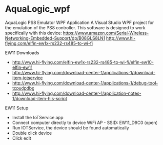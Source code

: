 # AquaLogic_wpf
AquaLogic PS8 Emulator WPF Application
A Visual Studio WPF project for the emulation of the PS8 controller. This software is designed to work specifically with this device: 
https://www.amazon.com/Serial-Wireless-Networking-Embedded-Support/dp/B08GLS8LN1
http://www.hi-flying.com/elfin-ew1x-rs232-rs485-to-wi-fi

EW11 Downloads
- http://www.hi-flying.com/elfin-ew1x-rs232-rs485-to-wi-fi/elfin-ew10-elfin-ew11
- http://www.hi-flying.com/download-center-1/applications-1/download-item-iotservice
- http://www.hi-flying.com/download-center-1/applications-1/debug-tool-tcpudpdbg
- http://www.hi-flying.com/download-center-1/application-notes-1/download-item-his-script

EW11 Setup
- Install the IoTService app
- Connect computer directly to device WiFi AP - SSID: EW11_D9C0 (open)
- Run IOTService, the device should be found automatically
- Double click device
- Click edit


  

